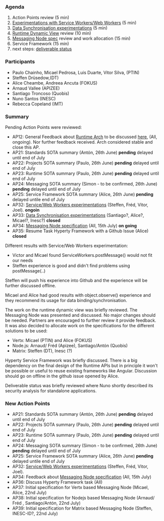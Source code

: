### Agenda

1. Action Points review (5 min)
1. [Experimentations with Service Workers/Web Workers](../../tests/workers/readme.md) (5 min)
1. [Data Synchronisation experimentations](../../tests/data-synch/readme.md) (5 min)
1. [Runtime Dynamic View](../specs/runtime/readme.md) review (10 min)
1. [Messaging Node spec](../specs/msg-node/readme.md) review and work allocation (15 min)
1. Service Framework (15 min)
1. next steps: [deliverable status](../deliverables/D3.1-Hyperty-Runtime-and-Hyperty-Messaging-Node-Specification.md)



### Participants

* Paulo Chainho, Micael Pedrosa, Luis Duarte, Vitor Silva,  (PTIN)
* Steffen Drüsedow,(DT)
* Alice Cheambe, Andreea Ancuta (FOKUS)
* Arnaud Vallee (APIZEE)
* Santiago Troncoso (Quobis)
* Nuno Santos (INESC)
* Rebecca Copeland (IMT)

### Summary

Pending Action Points were reviewed:

* AP12: General Feedback about [Runtime Arch](../specs/runtime/runtime-architecture.md) to be discussed [here](https://github.com/reTHINK-project/core-framework/issues/41), (All, ongoing). Nor further feedback received. Arch considered stable and close this AP.
* AP21: Standards SOTA summary (Antón, 26th June) **pending** delayed until end of July
* AP22: Projects SOTA summary (Paulo, 26th June) **pending** delayed until end of July
* AP23: Runtime SOTA summary (Paulo, 26th June) **pending** delayed until end of July
* AP24: Messaging SOTA summary (Simon - to be confirmed, 26th June) **pending** delayed until end of July
* AP25: Service Framework SOTA summary (Alice, 26th June) **pending** delayed untile end of July
* AP32: [Service/Web Workers experimentations](../../tests/workers/readme.md) (Steffen, Fréd, Vitor, Joel). **ongoin**
* AP33: [Data Synchronisation experimentations](../../tests/data-synch/readme.md) (Santiago?, Alice?, Micael?, Inesc?) **closed**
* AP34: [Messaging Node specification](../specs/msg-node/readme.md) (All, 15th July) **on going**
* AP35: Resume Task Hyperty Framework with a Github Issue (Alice) **closed**

Different results with Service/Web Workers experimentation:
* Victor and Micael found ServiceWorkers.postMessage() would not fit our needs
* Steffen experience is good and didn't find problems using postMessage(..)

Steffen will push his experience into Github and the experience will be further discussed offline.

Micael and Alice had good results with object.observe() experience and they recommend its usage for data binding/synchronisation.

The work on the runtime dynamic view was briefly reviewed. 
The Messaging Node was presented and discussed. No major changes should be needed. Partners are encouraged to further review it provide feedback. It was also decided to allocate work on the specifications for the different solutions to be used:

* Vertx: Micael (PTIN) and Alice (FOKUS)
* Node.js: Arnaud/ Fréd (Apizee), Santiago/Antón (Quobis)
* Matrix: Steffen (DT), Inesc (?)

Hyperty Service Framework was briefly discussed. There is a big dependency on the final design of the Runtime APIs but in principle it won't be possible or useful to reuse existing frameworks like Angular. Discussion should go on offline in the github issue opened by Alice.

Deliverable status was briefly reviewed where Nuno shortly described its security analysis for standalone applications.

### New Action Points

* AP21: Standards SOTA summary (Antón, 26th June) **pending** delayed until end of July
* AP22: Projects SOTA summary (Paulo, 26th June) **pending** delayed until end of July
* AP23: Runtime SOTA summary (Paulo, 26th June) **pending** delayed until end of July
* AP24: Messaging SOTA summary (Simon - to be confirmed, 26th June) **pending** delayed until end of July
* AP25: Service Framework SOTA summary (Alice, 26th June) **pending** delayed untile end of July
* AP32: [Service/Web Workers experimentations](../../tests/workers/readme.md) (Steffen, Fréd, Vitor, Joel).
* AP34: Feedback about [Messaging Node specification](../specs/msg-node/readme.md) (All, 15th July) 
* AP36: Discuss Hyperty Framework task (All) 
* AP37: Initial specification for Vertx based Messaging Node (Micael, Alice, 22nd July)
* AP38: Initial specification for Nodejs based Messaging Node (Arnaud/ Fréd , Santiago/Antón, 22nd July)
* AP39: Initial specification for Matrix based Messaging Node (Steffen, INESC-ID?, 22nd July)
